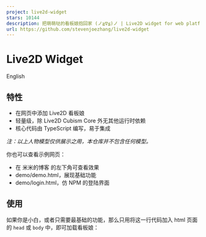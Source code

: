 ```yaml
---
project: live2d-widget
stars: 10144
description: 把萌萌哒的看板娘抱回家 (ノ≧∇≦)ノ | Live2D widget for web platform
url: https://github.com/stevenjoezhang/live2d-widget
---
```


Live2D Widget
=============

English

特性
--

-   在网页中添加 Live2D 看板娘
-   轻量级，除 Live2D Cubism Core 外无其他运行时依赖
-   核心代码由 TypeScript 编写，易于集成

_注：以上人物模型仅供展示之用，本仓库并不包含任何模型。_

你也可以查看示例网页：

-   在 米米的博客 的左下角可查看效果
-   demo/demo.html，展现基础功能
-   demo/login.html，仿 NPM 的登陆界面

使用
--

如果你是小白，或者只需要最基础的功能，那么只用将这一行代码加入 html 页面的 `head` 或 `body` 中，即可加载看板娘：

<script src\="https://fastly.jsdelivr.net/npm/live2d-widgets@1.0.0-rc.7/dist/autoload.js"\></script\>

添加代码的位置取决于你的网站的构建方式。例如，如果你使用的是 Hexo，那么需要在主题的模版文件中添加以上代码。对于用各种模版引擎生成的页面，修改方法类似。  
如果网站启用了 PJAX，由于看板娘不必每页刷新，需要注意将该脚本放到 PJAX 刷新区域之外。

**但是！我们强烈推荐自己进行配置，让看板娘更加适合你的网站！**  
如果你有兴趣自己折腾的话，请看下面的详细说明。

配置
--

你可以对照 `dist/autoload.js` 的源码查看可选的配置项目。`autoload.js` 会自动加载两个文件：`waifu.css` 和 `waifu-tips.js`。`waifu-tips.js` 会创建 `initWidget` 函数，这就是加载看板娘的主函数。`initWidget` 函数接收一个 Object 类型的参数，作为看板娘的配置。以下是配置选项：

选项

类型

默认值

说明

`waifuPath`

`string`

`https://fastly.jsdelivr.net/npm/live2d-widgets@1/dist/waifu-tips.json`

看板娘资源路径，可自行修改

`cdnPath`

`string`

`https://fastly.jsdelivr.net/gh/fghrsh/live2d_api/`

CDN 路径

`cubism2Path`

`string`

`https://fastly.jsdelivr.net/npm/live2d-widgets@1/dist/live2d.min.js`

Cubism 2 Core 路径

`cubism5Path`

`string`

`https://cubism.live2d.com/sdk-web/cubismcore/live2dcubismcore.min.js`

Cubism 5 Core 路径

`modelId`

`number`

`0`

默认模型 id

`tools`

`string[]`

见 `autoload.js`

加载的小工具按钮

`drag`

`boolean`

`false`

支持拖动看板娘

`logLevel`

`string`

`error`

日志等级，支持 `error`，`warn`，`info`，`trace`

模型仓库
----

本仓库中并不包含任何模型，需要单独配置模型仓库，并通过 `cdnPath` 选项进行设置。  
旧版本的 `initWidget` 函数支持 `apiPath` 参数，这要求用户自行搭建后端，可以参考 live2d\_api。后端接口会对模型资源进行整合并动态生成 JSON 描述文件。自 1.0 版本起，相关功能已通过前端实现，因此不再需要专门的 `apiPath`，所有模型资源都可通过静态方式提供。只要存在 `model_list.json` 和模型对应的 `textures.cache`，即可支持换装等功能。

开发
--

如果以上「配置」部分提供的选项还不足以满足你的需求，那么你可以自己进行修改。本仓库的目录结构如下：

-   `src` 目录下包含了各个组件的 TypeScript 源代码，例如按钮和对话框等；
-   `build` 目录下包含了基于 `src` 中源代码构建后的文件（请不要直接修改！）；
-   `dist` 目录下包含了进一步打包后网页直接可用的文件，其中：
    -   `autoload.js` 用于自动加载其它资源，例如样式表等；
    -   `waifu-tips.js` 是由 `build/waifu-tips.js` 自动打包生成的，不建议直接修改；
    -   `waifu.css` 是看板娘的样式表；
    -   `waifu-tips.json` 中定义了触发条件（`selector`，CSS 选择器）和触发时显示的文字（`text`）。  
        `waifu-tips.json` 中默认的 CSS 选择器规则是对 Hexo 的 NexT 主题 有效的，为了适用于你自己的网页，可能需要自行修改，或增加新内容。  
        **警告：`waifu-tips.json` 中的内容可能不适合所有年龄段，或不宜在工作期间访问。在使用时，请自行确保它们是合适的。**

要在本地部署本项目的开发测试环境，你需要安装 Node.js 和 npm，然后执行以下命令：

git clone https://github.com/stevenjoezhang/live2d-widget.git
npm install

如果需要使用 Cubism 3 及更新的模型，请单独下载并解压 Cubism SDK for Web 到 `src` 目录下，例如 `src/CubismSdkForWeb-5-r.4`。受 Live2D 许可协议（包括 Live2D Proprietary Software License Agreement 和 Live2D Open Software License Agreement）限制，本项目无法包含 Cubism SDK for Web 的源码。  
如果只需要使用 Cubism 2 版本的模型，可以跳过此步骤。本仓库使用的代码满足 Live2D 许可协议中 Redistributable Code 相关条款。  
完成后，使用以下命令进行编译和打包。

npm run build

`src` 目录中的 TypeScript 代码会被编译到 `build` 目录中，`build` 目录中的代码会被进一步打包到 `dist` 目录中。  
为了能够兼容 Cubism 2 和 Cubism 3 及更新的模型，并减小代码体积，Cubism Core 及相关的代码会根据检测到的模型版本动态加载。

部署
--

在本地完成了修改后，你可以将修改后的项目部署在自己的服务器上，或者通过 CDN 加载。为了方便自定义有关内容，可以把这个仓库 Fork 一份，然后把修改后的内容通过 git push 到你的仓库中。

### 使用 jsDelivr CDN

如果要通过 jsDelivr 加载 Fork 后的仓库，使用方法对应地变为

<script src\="https://fastly.jsdelivr.net/gh/username/live2d-widget@latest/autoload.js"\></script\>

将此处的 `username` 替换为你的 GitHub 用户名。为了使 CDN 的内容正常刷新，需要创建新的 git tag 并推送至 GitHub 仓库中，否则此处的 `@latest` 仍然指向更新前的文件。此外 CDN 本身存在缓存，因此改动可能需要一定的时间生效。

### 使用 Cloudflare Pages

也可以使用 Cloudflare Pages 来部署。在 Cloudflare Pages 中创建一个新的项目，选择你 Fork 的仓库。接下来，设置构建命令为 `npm run build`。完成后，Cloudflare Pages 会自动构建并部署你的项目。

### Self-host

你也可以直接把这些文件放到服务器上，而不是通过 CDN 加载。

-   可以把修改后的代码仓库克隆到服务器上，或者通过 `ftp` 等方式将本地文件上传到服务器的网站的目录下；
-   如果你是通过 Hexo 等工具部署的静态博客，请把本项目的代码放在博客源文件目录下（例如 `source` 目录）。重新部署博客时，相关文件就会自动上传到对应的路径下。为了避免这些文件被 Hexo 插件错误地修改，可能需要设置 `skip_render`。

这样，整个项目就可以通过你的域名访问了。不妨试试能否正常地通过浏览器打开 `autoload.js` 和 `live2d.min.js` 等文件，并确认这些文件的内容是完整和正确的。  
一切正常的话，接下来修改 `autoload.js` 中的常量 `live2d_path` 为 `dist` 目录的 URL 即可。比如说，如果你能够通过

```
https://example.com/path/to/live2d-widget/dist/live2d.min.js
```

访问到 `live2d.min.js`，那么就把 `live2d_path` 的值修改为

```
https://example.com/path/to/live2d-widget/dist/
```

路径末尾的 `/` 一定要加上。  
完成后，在你要添加看板娘的界面加入

<script src\="https://example.com/path/to/live2d-widget/dist/autoload.js"\></script\>

就可以加载了。

鸣谢
--

> 感谢 BrowserStack 容许我们在真实的浏览器中测试此项目。  
> Thanks to BrowserStack for providing the infrastructure that allows us to test in real browsers!

> 感谢 jsDelivr 提供的 CDN 服务。  
> Thanks jsDelivr for providing public CDN service.

感谢 fghrsh 提供的 API 服务。

感谢 一言 提供的语句接口。

点击看板娘的纸飞机按钮时，会出现一个彩蛋，这来自于 WebsiteAsteroids。

更多
--

代码自这篇博文魔改而来：  
https://www.fghrsh.net/post/123.html

更多内容可以参考：  
https://nocilol.me/archives/lab/add-dynamic-poster-girl-with-live2d-to-your-blog-02  
https://github.com/guansss/pixi-live2d-display

更多模型仓库：  
https://github.com/zenghongtu/live2d-model-assets

除此之外，还有桌面版本：  
https://github.com/TSKI433/hime-display  
https://github.com/amorist/platelet  
https://github.com/akiroz/Live2D-Widget  
https://github.com/zenghongtu/PPet  
https://github.com/LikeNeko/L2dPetForMac

以及 Wallpaper Engine：  
https://github.com/guansss/nep-live2d

Live2D 官方网站：  
https://www.live2d.com/en/

许可证
---

本仓库并不包含任何模型，用作展示的所有 Live2D 模型、图片、动作数据等版权均属于其原作者，仅供研究学习，不得用于商业用途。

本仓库的代码（不包括受 Live2D Proprietary Software License 和 Live2D Open Software License 约束的部分）基于 GNU General Public License v3 协议开源  
http://www.gnu.org/licenses/gpl-3.0.html

Live2D 相关代码的使用请遵守对应的许可：

Live2D Cubism SDK 2.1 的许可证：  
Live2D SDK License Agreement (Public)

Live2D Cubism SDK 5 的许可证：  
Live2D Cubism Core は Live2D Proprietary Software License で提供しています。  
https://www.live2d.com/eula/live2d-proprietary-software-license-agreement\_cn.html  
Live2D Cubism Components は Live2D Open Software License で提供しています。  
https://www.live2d.com/eula/live2d-open-software-license-agreement\_cn.html

更新日志
----

2020年1月1日起，本项目不再依赖于 jQuery。

2022年11月1日起，本项目不再需要用户单独加载 Font Awesome。

